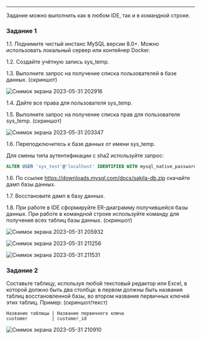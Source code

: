 
---

Задание можно выполнить как в любом IDE, так и в командной строке.

### Задание 1
1.1. Поднимите чистый инстанс MySQL версии 8.0+. Можно использовать локальный сервер или контейнер Docker.

1.2. Создайте учётную запись sys_temp. 

1.3. Выполните запрос на получение списка пользователей в базе данных. (скриншот)


![Снимок экрана 2023-05-31 202916](https://github.com/AlexanderM33/sdb-homeworks/assets/122460278/12b168ba-fbba-4886-a36c-919dc392cb49)

1.4. Дайте все права для пользователя sys_temp. 

1.5. Выполните запрос на получение списка прав для пользователя sys_temp. (скриншот)

![Снимок экрана 2023-05-31 203347](https://github.com/AlexanderM33/sdb-homeworks/assets/122460278/1de889a3-6331-443d-a2fe-981237a11d81)


1.6. Переподключитесь к базе данных от имени sys_temp.

Для смены типа аутентификации с sha2 используйте запрос: 
```sql
ALTER USER 'sys_test'@'localhost' IDENTIFIED WITH mysql_native_password BY 'password';
```
1.6. По ссылке https://downloads.mysql.com/docs/sakila-db.zip скачайте дамп базы данных.

1.7. Восстановите дамп в базу данных.

1.8. При работе в IDE сформируйте ER-диаграмму получившейся базы данных. При работе в командной строке используйте команду для получения всех таблиц базы данных. (скриншот)


![Снимок экрана 2023-05-31 205932](https://github.com/AlexanderM33/sdb-homeworks/assets/122460278/c45c6f74-25a5-4387-9089-e677a52418b4)

![Снимок экрана 2023-05-31 211256](https://github.com/AlexanderM33/sdb-homeworks/assets/122460278/770c6aaa-9cbf-4625-8942-c2f8bf9e42e4)

![Снимок экрана 2023-05-31 211531](https://github.com/AlexanderM33/sdb-homeworks/assets/122460278/68399790-36ca-4263-bccd-0ade9ea55379)


### Задание 2
Составьте таблицу, используя любой текстовый редактор или Excel, в которой должно быть два столбца: в первом должны быть названия таблиц восстановленной базы, во втором названия первичных ключей этих таблиц. Пример: (скриншот/текст)
```
Название таблицы | Название первичного ключа
customer         | customer_id
```
![Снимок экрана 2023-05-31 210910](https://github.com/AlexanderM33/sdb-homeworks/assets/122460278/da065da8-832d-4e5b-99a3-ce1ac39944bd)

